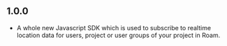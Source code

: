 ## 1.0.0
* A whole new Javascript SDK which is used to subscribe to realtime location data for users, project or user groups of your project in Roam.